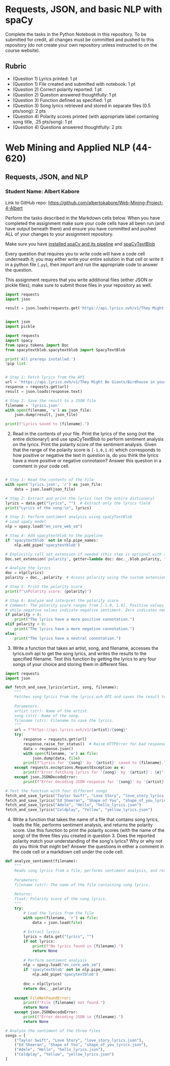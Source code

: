 # Requests, JSON, and basic NLP with spaCy

Complete the tasks in the Python Notebook in this repository.
To be submitted for credit, all changes must be committed and pushed to this repository (do not create your own repository unless instructed to on the course website).

## Rubric

* (Question 1) Lyrics printed: 1 pt
* (Question 1) File created and submitted with notebook: 1 pt
* (Question 2) Correct polarity reported: 1 pt
* (Question 2) Question answered thoughtfully: 1 pt
* (Question 3) Function defined as specified: 1 pt
* (Question 3) Song lyrics retrieved and stored in separate files (0.5 pts/song): 2 pts
* (Question 4) Polarity scores printed (with appropriate label containing song title, .25 pts/song): 1 pt
* (Question 4) Questions answered thoughtfully: 2 pts

# Web Mining and Applied NLP (44-620)

## Requests, JSON, and NLP

### Student Name: Albert Kabore

Link to GitHub repo: https://github.com/albertokabore/Web-Mining-Project-4-Albert

Perform the tasks described in the Markdown cells below.  When you have completed the assignment make sure your code cells have all been run (and have output beneath them) and ensure you have committed and pushed ALL of your changes to your assignment repository.

Make sure you have [installed spaCy and its pipeline](https://spacy.io/usage#quickstart) and [spaCyTextBlob](https://spacy.io/universe/project/spacy-textblob)

Every question that requires you to write code will have a code cell underneath it; you may either write your entire solution in that cell or write it in a python file (`.py`), then import and run the appropriate code to answer the question.

This assignment requires that you write additional files (either JSON or pickle files); make sure to submit those files in your repository as well.

```python
import requests
import json

result = json.loads(requests.get('https://api.lyrics.ovh/v1/They Might Be Giants/Birdhouse in your soul').text)
```

```python

import json
import pickle

import requests
import spacy
from spacy.tokens import Doc
from spacytextblob.spacytextblob import SpacyTextBlob

print('All prereqs installed.')
!pip list
```
```python

# Step 1: Fetch lyrics from the API
url = 'https://api.lyrics.ovh/v1/They Might Be Giants/Birdhouse in your soul'
response = requests.get(url)
result = json.loads(response.text)

# Step 2: Save the result to a JSON file
filename = 'lyrics.json'
with open(filename, 'w') as json_file:
    json.dump(result, json_file)

print(f"Lyrics saved to {filename}.")
```

2. Read in the contents of your file.  Print the lyrics of the song (not the entire dictionary!) and use spaCyTextBlob to perform sentiment analysis on the lyrics.  Print the polarity score of the sentiment analysis.  Given that the range of the polarity score is `[-1.0,1.0]` which corresponds to how positive or negative the text in question is, do you think the lyrics have a more positive or negative connotaion?  Answer this question in a comment in your code cell.

```python

# Step 1: Read the contents of the file
with open('lyrics.json', 'r') as json_file:
    data = json.load(json_file)

# Step 2: Extract and print the lyrics (not the entire dictionary)
lyrics = data.get("lyrics", "")  # Extract only the lyrics field
print("Lyrics of the song:\n", lyrics)

# Step 3: Perform sentiment analysis using spaCyTextBlob
# Load spaCy model
nlp = spacy.load("en_core_web_sm")

# Step 4: Add spacytextblob to the pipeline
if 'spacytextblob' not in nlp.pipe_names:
    nlp.add_pipe('spacytextblob')

# Explicitly call set_extension if needed (this step is optional with spaCyTextBlob, but shown for clarity)
Doc.set_extension('polarity', getter=lambda doc: doc._.blob.polarity, force=True)

# Analyze the lyrics
doc = nlp(lyrics)
polarity = doc._.polarity  # Access polarity using the custom extension

# Step 5: Print the polarity score
print(f"\nPolarity score: {polarity}")

# Step 6: Analyze and interpret the polarity score
# Comment: The polarity score ranges from [-1.0, 1.0]. Positive values indicate positive sentiment, 
# while negative values indicate negative sentiment. Zero indicates neutrality.
if polarity > 0:
    print("The lyrics have a more positive connotation.")
elif polarity < 0:
    print("The lyrics have a more negative connotation.")
else:
    print("The lyrics have a neutral connotation.")
```

3. Write a function that takes an artist, song, and filename, accesses the lyrics.ovh api to get the song lyrics, and writes the results to the specified filename.  Test this function by getting the lyrics to any four songs of your choice and storing them in different files.

```python
import requests
import json

def fetch_and_save_lyrics(artist, song, filename):
    """
    Fetches song lyrics from the lyrics.ovh API and saves the result to a file.
    
    Parameters:
    artist (str): Name of the artist.
    song (str): Name of the song.
    filename (str): Filename to save the lyrics.
    """
    url = f"https://api.lyrics.ovh/v1/{artist}/{song}"
    try:
        response = requests.get(url)
        response.raise_for_status()  # Raise HTTPError for bad responses
        data = response.json()
        with open(filename, 'w') as file:
            json.dump(data, file)
        print(f"Lyrics for '{song}' by '{artist}' saved to {filename}.")
    except requests.exceptions.RequestException as e:
        print(f"Error fetching lyrics for '{song}' by '{artist}': {e}")
    except json.JSONDecodeError:
        print(f"Error decoding JSON response for '{song}' by '{artist}'.")

# Test the function with four different songs
fetch_and_save_lyrics("Taylor Swift", "Love Story", "love_story_lyrics.json")
fetch_and_save_lyrics("Ed Sheeran", "Shape of You", "shape_of_you_lyrics.json")
fetch_and_save_lyrics("Adele", "Hello", "hello_lyrics.json")
fetch_and_save_lyrics("Coldplay", "Yellow", "yellow_lyrics.json")
```

4. Write a function that takes the name of a file that contains song lyrics, loads the file, performs sentiment analysis, and returns the polarity score.  Use this function to print the polarity scores (with the name of the song) of the three files you created in question 3.  Does the reported polarity match your understanding of the song's lyrics? Why or why not do you think that might be?  Answer the questions in either a comment in the code cell or a markdown cell under the code cell.

```python
def analyze_sentiment(filename):
    """
    Reads song lyrics from a file, performs sentiment analysis, and returns the polarity score.
    
    Parameters:
    filename (str): The name of the file containing song lyrics.
    
    Returns:
    float: Polarity score of the song lyrics.
    """
    try:
        # Load the lyrics from the file
        with open(filename, 'r') as file:
            data = json.load(file)
        
        # Extract lyrics
        lyrics = data.get("lyrics", "")
        if not lyrics:
            print(f"No lyrics found in {filename}.")
            return None
        
        # Perform sentiment analysis
        nlp = spacy.load("en_core_web_sm")
        if 'spacytextblob' not in nlp.pipe_names:
            nlp.add_pipe('spacytextblob')
        
        doc = nlp(lyrics)
        return doc._.polarity
    
    except FileNotFoundError:
        print(f"File {filename} not found.")
        return None
    except json.JSONDecodeError:
        print(f"Error decoding JSON in {filename}.")
        return None

# Analyze the sentiment of the three files
songs = [
    ("Taylor Swift", "Love Story", "love_story_lyrics.json"),
    ("Ed Sheeran", "Shape of You", "shape_of_you_lyrics.json"),
    ("Adele", "Hello", "hello_lyrics.json"),
    ("Coldplay", "Yellow", "yellow_lyrics.json")
]

```











